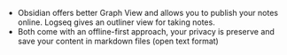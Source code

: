 - Obsidian offers better Graph View and allows you to publish your notes online. 
  Logseq gives an outliner view for taking notes.
- Both come with an offline-first approach, your privacy is preserve and save your content in markdown files (open text format)